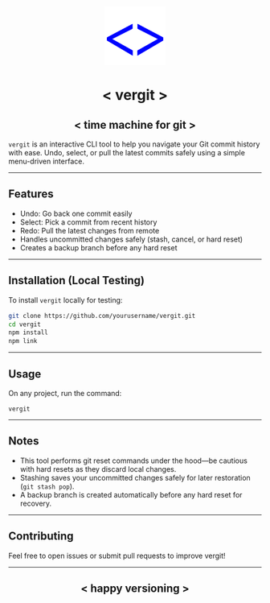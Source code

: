 <p align="center">
  <img src="/vergit.png" alt="vergit logo" width="120" />
</p>

<h1 align="center">&lt; vergit &gt;</vergit></h1>

<h2 align="center">&lt; time machine for git &gt;</vergit></h2>

`vergit` is an interactive CLI tool to help you navigate your Git commit history with ease. Undo, select, or pull the latest commits safely using a simple menu-driven interface.

---

## Features

- Undo: Go back one commit easily  
- Select: Pick a commit from recent history  
- Redo: Pull the latest changes from remote  
- Handles uncommitted changes safely (stash, cancel, or hard reset)  
- Creates a backup branch before any hard reset  

---

## Installation (Local Testing)

To install `vergit` locally for testing:

```bash
git clone https://github.com/yourusername/vergit.git
cd vergit
npm install
npm link
```

---

## Usage

On any project, run the command:

```
vergit
```

---

## Notes
- This tool performs git reset commands under the hood—be cautious with hard resets as they discard local changes.
- Stashing saves your uncommitted changes safely for later restoration (`git stash pop`).
- A backup branch is created automatically before any hard reset for recovery.

---

## Contributing

Feel free to open issues or submit pull requests to improve vergit!

---

<h2 align="center">&lt; happy versioning &gt;</vergit></h2>
